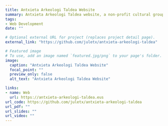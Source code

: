 ```yaml
---
title: Antxieta Arkeologi Taldea Website
summary: Antxieta Arkeologi Taldea website, a non-profit cultural group that develops archaeological research in Gipuzkoa.
tags:
- Web Development
date: ""

# Optional external URL for project (replaces project detail page).
external_link: "https://github.com/juletx/antxieta-arkeologi-taldea"

# Featured image
# To use, add an image named `featured.jpg/png` to your page's folder. 
image:
  caption: "Antxieta Arkeologi Taldea Website"
  focal_point: ""
  preview_only: false
  alt_text: "Antxieta Arkeologi Taldea Website"

links:
- name: Web
  url: https://antxieta-arkeologi-taldea.eus
url_code: https://github.com/juletx/antxieta-arkeologi-taldea
url_pdf: ""
url_slides: ""
url_video: ""
---
```


